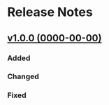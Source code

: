 # Release Notes

## [v1.0.0 (0000-00-00)](https://github.com/aniftyco/jemini/releases/tag/v1.0.0)

### Added

### Changed

### Fixed
